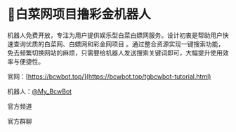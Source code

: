 # 🚀白菜网项目撸彩金机器人

机器人免费开放，专注为用户提供娱乐型白菜白嫖网服务。设计初衷是帮助用户快速查询优质的白菜网、白嫖网和彩金网项目
。通过整合资源实现一键搜索功能，免去频繁切换网站的麻烦，只需要给机器人发送搜索关键词即可，大幅提升使用效率与便捷性。

官网：[https://bcwbot.top/](https://bcwbot.top/tgbcwbot-tutorial.html)

机器人：[@My_BcwBot](https://t.me/)

官方频道

官方群聊





